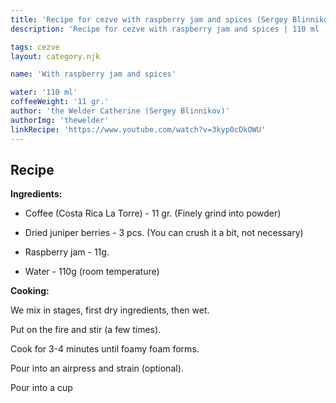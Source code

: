 ```yaml
---
title: 'Recipe for cezve with raspberry jam and spices (Sergey Blinnikov)'
description: 'Recipe for cezve with raspberry jam and spices | 110 ml | 11 gr.'

tags: cezve
layout: category.njk

name: 'With raspberry jam and spices'

water: '110 ml'
coffeeWeight: '11 gr.'
author: 'the Welder Catherine (Sergey Blinnikov)'
authorImg: 'thewelder'
linkRecipe: 'https://www.youtube.com/watch?v=3kyp0cDkOWU'
---
```


## Recipe


__Ingredients:__

- Coffee (Costa Rica La Torre) - 11 gr. (Finely grind into powder)

- Dried juniper berries - 3 pcs. (You can crush it a bit, not necessary)

- Raspberry jam - 11g.

- Water - 110g (room temperature)

__Cooking:__

We mix in stages, first dry ingredients, then wet.

Put on the fire and stir (a few times).

Cook for 3-4 minutes until foamy foam forms.

Pour into an airpress and strain (optional).

Pour into a cup

